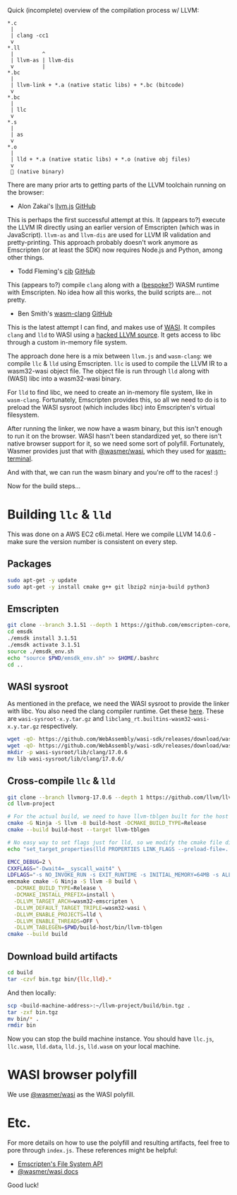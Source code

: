 Quick (incomplete) overview of the compilation process w/ LLVM:
```
*.c
 |
 | clang -cc1
 v
*.ll
 |         ^
 | llvm-as | llvm-dis
 v         |
*.bc
 |
 | llvm-link + *.a (native static libs) + *.bc (bitcode)
 v
*.bc
 |
 | llc
 v
*.s
 |
 | as
 v
*.o
 |
 | lld + *.a (native static libs) + *.o (native obj files)
 v
 🎉 (native binary)
```

There are many prior arts to getting parts of the LLVM toolchain running on the browser:
- Alon Zakai's [llvm.js](http://kripken.github.io/llvm.js/demo.html) [GitHub](https://github.com/kripken/llvm.js)

This is perhaps the first successful attempt at this. It (appears to?) execute the LLVM IR directly using an earlier version of Emscripten (which was in JavaScript). `llvm-as` and `llvm-dis` are used for LLVM IR validation and pretty-printing. This approach probably doesn't work anymore as Emscripten (or at least the SDK) now requires Node.js and Python, among other things.
- Todd Fleming's [cib](https://tbfleming.github.io/cib/) [GitHub](https://github.com/tbfleming/cib)

This (appears to?) compile `clang` along with a ([bespoke?](https://github.com/tbfleming/cib/blob/master/src/rtl/CMakeLists.txt)) WASM runtime with Emscripten. No idea how all this works, the build scripts are... not pretty.
- Ben Smith's [wasm-clang](https://binji.github.io/wasm-clang/) [GitHub](https://github.com/binji/wasm-clang)

This is the latest attempt I can find, and makes use of [WASI](https://github.com/bytecodealliance/wasmtime/blob/main/docs/WASI-intro.md). It compiles `clang` and `lld` to WASI using a [hacked LLVM source](https://github.com/binji/llvm-project). It gets access to libc through a custom in-memory file system.

The approach done here is a mix between `llvm.js` and `wasm-clang`: we compile `llc` & `lld` using Emscripten. `llc` is used to compile the LLVM IR to a wasm32-wasi object file. The object file is run through `lld` along with (WASI) libc into a wasm32-wasi binary.

For `lld` to find libc, we need to create an in-memory file system, like in `wasm-clang`. Fortunately, Emscripten provides this, so all we need to do is to preload the WASI sysroot (which includes libc) into Emscripten's virtual filesystem.

After running the linker, we now have a wasm binary, but this isn't enough to run it on the browser. WASI hasn't been standardized yet, so there isn't native browser support for it, so we need some sort of polyfill. Fortunately, Wasmer provides just that with [@wasmer/wasi](https://github.com/wasmerio/wasmer-js), which they used for [wasm-terminal](https://www.infoq.com/news/2019/10/wasmer-js-wasi-wasm-browser/).

And with that, we can run the wasm binary and you're off to the races! :)

Now for the build steps...
# Building `llc` & `lld`
This was done on a AWS EC2 c6i.metal. Here we compile LLVM 14.0.6 - make sure the version number is consistent on every step.
## Packages
```sh
sudo apt-get -y update
sudo apt-get -y install cmake g++ git lbzip2 ninja-build python3
```
## Emscripten
```sh
git clone --branch 3.1.51 --depth 1 https://github.com/emscripten-core/emsdk
cd emsdk
./emsdk install 3.1.51
./emsdk activate 3.1.51
source ./emsdk_env.sh
echo "source $PWD/emsdk_env.sh" >> $HOME/.bashrc
cd ..
```
## WASI sysroot
As mentioned in the preface, we need the WASI sysroot to provide the linker with libc. You also need the clang compiler runtime. Get these [here](https://github.com/WebAssembly/wasi-sdk/releases). These are `wasi-sysroot-x.y.tar.gz` and `libclang_rt.builtins-wasm32-wasi-x.y.tar.gz` respectively.
```sh
wget -qO- https://github.com/WebAssembly/wasi-sdk/releases/download/wasi-sdk-21/wasi-sysroot-21.0.tar.gz | tar -xz
wget -qO- https://github.com/WebAssembly/wasi-sdk/releases/download/wasi-sdk-21/libclang_rt.builtins-wasm32-wasi-21.0.tar.gz | tar -xz
mkdir -p wasi-sysroot/lib/clang/17.0.6
mv lib wasi-sysroot/lib/clang/17.0.6/
```
## Cross-compile `llc` & `lld`
```sh
git clone --branch llvmorg-17.0.6 --depth 1 https://github.com/llvm/llvm-project
cd llvm-project

# For the actual build, we need to have llvm-tblgen built for the host
cmake -G Ninja -S llvm -B build-host -DCMAKE_BUILD_TYPE=Release
cmake --build build-host --target llvm-tblgen

# No easy way to set flags just for lld, so we modify the cmake file directly
echo "set_target_properties(lld PROPERTIES LINK_FLAGS --preload-file=../../wasi-sysroot/lib@/lib)" >> llvm/CMakeLists.txt

EMCC_DEBUG=2 \
CXXFLAGS="-Dwait4=__syscall_wait4" \
LDFLAGS="-s NO_INVOKE_RUN -s EXIT_RUNTIME -s INITIAL_MEMORY=64MB -s ALLOW_MEMORY_GROWTH -s EXPORTED_RUNTIME_METHODS=FS,callMain -s MODULARIZE -s EXPORT_ES6 -s WASM_BIGINT" \
emcmake cmake -G Ninja -S llvm -B build \
  -DCMAKE_BUILD_TYPE=Release \
  -DCMAKE_INSTALL_PREFIX=install \
  -DLLVM_TARGET_ARCH=wasm32-emscripten \
  -DLLVM_DEFAULT_TARGET_TRIPLE=wasm32-wasi \
  -DLLVM_ENABLE_PROJECTS=lld \
  -DLLVM_ENABLE_THREADS=OFF \
  -DLLVM_TABLEGEN=$PWD/build-host/bin/llvm-tblgen
cmake --build build
```
## Download build artifacts
```sh
cd build
tar -czvf bin.tgz bin/{llc,lld}.*
```
And then locally:
```sh
scp <build-machine-address>:~/llvm-project/build/bin.tgz .
tar -zxf bin.tgz
mv bin/* .
rmdir bin
```
Now you can stop the build machine instance. You should have `llc.js`, `llc.wasm`, `lld.data`, `lld.js`, `lld.wasm` on your local machine.
# WASI browser polyfill
We use [@wasmer/wasi](https://www.npmjs.com/package/@wasmer/wasi) as the WASI polyfill.
# Etc.
For more details on how to use the polyfill and resulting artifacts, feel free to pore through `index.js`. These references might be helpful:
- [Emscripten's File System API](https://emscripten.org/docs/api_reference/Filesystem-API.html#filesystem-api)
- [@wasmer/wasi docs](https://docs.wasmer.io/integrations/js/reference-api/wasmer-wasi)

Good luck!
